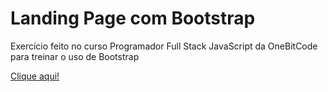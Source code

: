# Landing Page com Bootstrap

Exercício feito no curso Programador Full Stack JavaScript da OneBitCode para treinar o uso de Bootstrap

[Clique aqui!](https://maisafolgueral.github.io/landing-page-bootstrap/)

